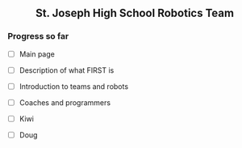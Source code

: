## <p align=center> St. Joseph High School Robotics Team

### Progress so far

- [ ] Main page 
- [ ] Description of what FIRST is
- [ ] Introduction to teams and robots
- [ ] Coaches and programmers
- [ ] Kiwi
- [ ] Doug

